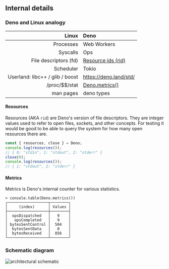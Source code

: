 ## Internal details

### Deno and Linux analogy

|                       **Linux** | **Deno**                                                                           |
| ------------------------------: | :--------------------------------------------------------------------------------- |
|                       Processes | Web Workers                                                                        |
|                        Syscalls | Ops                                                                                |
|           File descriptors (fd) | [Resource ids (rid)](https://deno.land/manual/contributing/architecture#resources) |
|                       Scheduler | Tokio                                                                              |
| Userland: libc++ / glib / boost | https://deno.land/std/                                                             |
|                 /proc/\$\$/stat | [Deno.metrics()](https://deno.land/manual/contributing/architecture#metrics)       |
|                       man pages | deno types                                                                         |

#### Resources

Resources (AKA `rid`) are Deno's version of file descriptors. They are integer
values used to refer to open files, sockets, and other concepts. For testing it
would be good to be able to query the system for how many open resources there
are.

```ts
const { resources, close } = Deno;
console.log(resources());
// { 0: "stdin", 1: "stdout", 2: "stderr" }
close(0);
console.log(resources());
// { 1: "stdout", 2: "stderr" }
```

#### Metrics

Metrics is Deno's internal counter for various statistics.

```shell
> console.table(Deno.metrics())
┌──────────────────┬────────┐
│     (index)      │ Values │
├──────────────────┼────────┤
│  opsDispatched   │   9    │
│   opsCompleted   │   9    │
│ bytesSentControl │  504   │
│  bytesSentData   │   0    │
│  bytesReceived   │  856   │
└──────────────────┴────────┘
```

### Schematic diagram

![architectural schematic](https://deno.land/images/schematic_v0.2.png)
